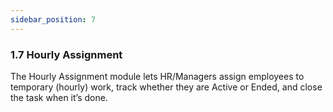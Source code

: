 ```yaml
---
sidebar_position: 7
---
```

### 1.7 Hourly Assignment

The Hourly Assignment module lets HR/Managers assign employees to temporary (hourly) work, track whether they are Active or Ended, and close the task when it’s done.